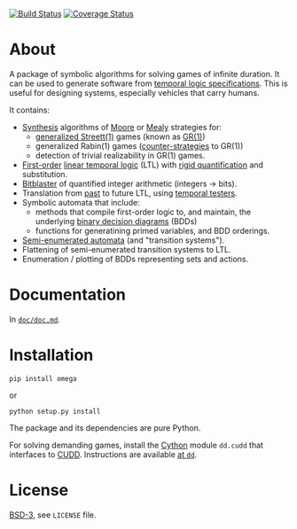 [![Build Status][build_img]][travis]
[![Coverage Status][coverage]][coveralls]


About
=====

A package of symbolic algorithms for solving games of infinite duration.
It can be used to generate software from [temporal logic specifications][specs].
This is useful for designing systems, especially vehicles that carry humans.

It contains:

- [Synthesis][synthesis] algorithms of [Moore][moore] or [Mealy][mealy] strategies for:
  - [generalized Streett(1)][streett1] games (known as [GR(1)][gr1])
  - generalized Rabin(1) games ([counter-strategies][rabin1] to GR(1))
  - detection of trivial realizability in GR(1) games.
- [First-order][fol] [linear temporal logic][LTL] (LTL) with
  [rigid quantification][rigid quantification] and substitution.
- [Bitblaster][bitblasting] of quantified integer arithmetic (integers -> bits).
- Translation from [past][past LTL] to future LTL, using [temporal testers][temporal testers].
- Symbolic automata that include:
  - methods that compile first-order logic to, and maintain, the underlying [binary decision diagrams][bdd] (BDDs)
  - functions for generatining primed variables, and BDD orderings.
- [Semi-enumerated automata][tla-in-pictures] (and "transition systems").
- Flattening of semi-enumerated transition systems to LTL.
- Enumeration / plotting of BDDs representing sets and actions.


Documentation
=============

In  [`doc/doc.md`][doc].


Installation
============

```
pip install omega
```

or

```
python setup.py install
```

The package and its dependencies are pure Python.

For solving demanding games, install the [Cython][cython] module `dd.cudd`
that interfaces to [CUDD][cudd].
Instructions are available [at `dd`][dd].


License
=======
[BSD-3][bsd3], see `LICENSE` file.


[specs]: http://research.microsoft.com/en-us/um/people/lamport/tla/book-02-08-08.pdf
[synthesis]: http://dx.doi.org/10.1007/BFb0035748
[moore]: https://web.archive.org/web/20120216141113/http://people.mokk.bme.hu/~kornai/termeszetes/moore_1956.pdf
[mealy]: http://dx.doi.org/10.1002/j.1538-7305.1955.tb03788.x
[streett1]: http://dx.doi.org/10.1016/j.ic.2005.01.006
[gr1]: http://dx.doi.org/10.1007/11609773_24
[rabin1]: https://online.tugraz.at/tug_online/voe_main2.getvolltext?pCurrPk=47554
[fol]: https://en.wikipedia.org/wiki/First-order_logic
[past LTL]: http://dx.doi.org/10.1007/3-540-15648-8_16
[LTL]: http://dx.doi.org/10.1109/SFCS.1977.32
[temporal testers]: http://doi.org/10.1007/978-3-540-69850-0_11
[rigid quantification]: http://dx.doi.org/10.1007/978-1-4612-4222-2
[bitblasting]: http://dx.doi.org/10.1007/978-3-540-74105-3
[bdd]: http://dx.doi.org/10.1109/TC.1986.1676819
[tla-in-pictures]: http://dx.doi.org/10.1109/32.464544
[doc]: https://github.com/johnyf/omega/blob/master/doc/doc.md
[cython]: https://en.wikipedia.org/wiki/Cython
[cudd]: http://vlsi.colorado.edu/~fabio/CUDD
[dd]: https://github.com/johnyf/dd#cython-bindings
[bsd3]: http://opensource.org/licenses/BSD-3-Clause

[build_img]: https://travis-ci.org/johnyf/omega.svg?branch=master
[travis]: https://travis-ci.org/johnyf/omega
[coverage]: https://coveralls.io/repos/johnyf/omega/badge.svg?branch=master
[coveralls]: https://coveralls.io/r/johnyf/omega?branch=master
